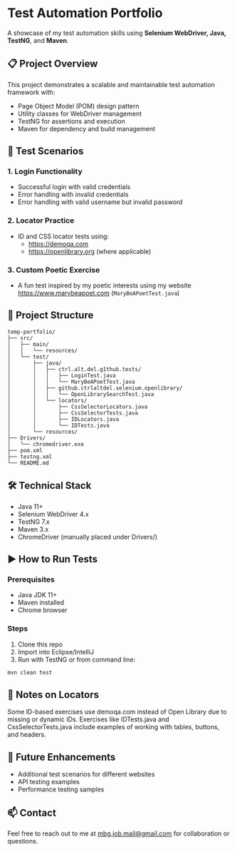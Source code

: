 # Test Automation Portfolio

A showcase of my test automation skills using **Selenium WebDriver, Java, TestNG**, and **Maven**.

## 📋 Project Overview

This project demonstrates a scalable and maintainable test automation framework with:
* Page Object Model (POM) design pattern
* Utility classes for WebDriver management
* TestNG for assertions and execution
* Maven for dependency and build management

## 🧪 Test Scenarios

### 1. Login Functionality
* Successful login with valid credentials
* Error handling with invalid credentials
* Error handling with valid username but invalid password

### 2. Locator Practice
* ID and CSS locator tests using:
   * https://demoqa.com
   * https://openlibrary.org (where applicable)

### 3. Custom Poetic Exercise
- A fun test inspired by my poetic interests using my website https://www.marybeapoet.com (`MaryBeAPoetTest.java`)

## 🧱 Project Structure
```
temp-portfolio/
├── src/
│   ├── main/
│   │   └── resources/
│   └── test/
│       ├── java/
│       │   ├── ctrl.alt.del.g1thub.tests/
│       │   │   ├── LoginTest.java
│       │   │   └── MaryBeAPoetTest.java
│       │   ├── github.ctrlaltdel.selenium.openlibrary/
│       │   │   └── OpenLibrarySearchTest.java
│       │   └── locators/
│       │       ├── CssSelectorLocators.java
│       │       ├── CssSelectorTests.java
│       │       ├── IDLocators.java
│       │       └── IDTests.java
│       └── resources/
├── Drivers/
│   └── chromedriver.exe
├── pom.xml
├── testng.xml
└── README.md
```

## 🛠 Technical Stack
* Java 11+
* Selenium WebDriver 4.x
* TestNG 7.x
* Maven 3.x
* ChromeDriver (manually placed under Drivers/)

## ▶️ How to Run Tests

### Prerequisites
* Java JDK 11+
* Maven installed
* Chrome browser

### Steps
1. Clone this repo
2. Import into Eclipse/IntelliJ
3. Run with TestNG or from command line:
```bash
mvn clean test
```

## 🧩 Notes on Locators
Some ID-based exercises use demoqa.com instead of Open Library due to missing or dynamic IDs. Exercises like IDTests.java and CssSelectorTests.java include examples of working with tables, buttons, and headers.

## 📌 Future Enhancements
* Additional test scenarios for different websites
* API testing examples
* Performance testing samples

## 📫 Contact
Feel free to reach out to me at mbg.job.mail@gmail.com for collaboration or questions.